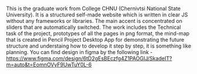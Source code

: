 This is the graduate work from College CHNU (Chernivtsi National State University). It is a structured self-made website which is written in clear JS without any frameworks or libraries. The main accent is concentrated on sliders that are automatically switched. The work includes the Technical task of the project, prototypes of all the pages in png format, the mind-map that is created in Pencil Project Desktop App for demonstrating the future structure and understaing how to develop it step by step, it is something like planning. You can find design in figma by the following link - https://www.figma.com/design/6tD2gEsBEczfg4Z1PAOGIJ/SkadeIT?m=auto&t=EomnOVyF9UwTuY0L-6

